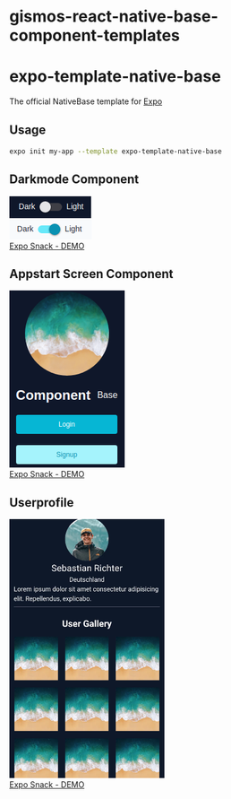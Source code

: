 # gismos-react-native-base-component-templates

# expo-template-native-base

The official NativeBase template for [Expo](https://docs.expo.io/)

## Usage

```sh
expo init my-app --template expo-template-native-base
```


## Darkmode Component
![Switch Dark](https://github.com/Gismo1337/gismos-react-native-base-component-templates/blob/main/assets/toggleDark.png?raw=true)<br />
![Switch Light](https://github.com/Gismo1337/gismos-react-native-base-component-templates/blob/main/assets/toggleLight.png?raw=true)<br />
[Expo Snack - DEMO](https://snack.expo.dev/@g1sm0/react-native-base-darkmode-component)

## Appstart Screen Component
![Appstart Screen Preview](https://github.com/Gismo1337/gismos-react-native-base-component-templates/blob/main/assets/Appstart.png?raw=true)<br />
[Expo Snack - DEMO](https://snack.expo.dev/@g1sm0/react-native-appstart-screen-component)

## Userprofile
![Appstart Screen Preview](https://github.com/Gismo1337/gismos-react-native-base-component-templates/blob/main/assets/UserprofilePreview.png?raw=true)<br />
[Expo Snack - DEMO](https://snack.expo.dev/@g1sm0/react-native-user-profile-copmponent)
